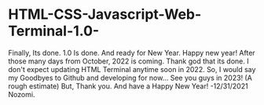 # HTML-CSS-Javascript-Web-Terminal-1.0-
Finally, Its done.
1.0 Is done. And ready for New Year. Happy new year! After those many days from October, 2022 is coming. 
Thank god that its done. I don't expect updating HTML Terminal anytime soon in 2022.
So, I would say my Goodbyes to Github and developing for now...
See you guys in 2023! (A rough estimate)
But, Thank you. And have a Happy New Year!
-12/31/2021 Nozomi.
